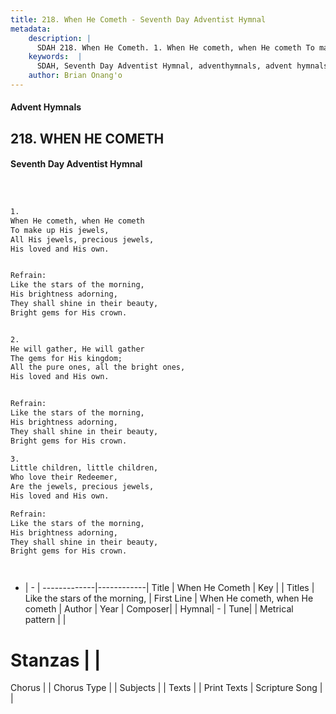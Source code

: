 ```yaml
---
title: 218. When He Cometh - Seventh Day Adventist Hymnal
metadata:
    description: |
      SDAH 218. When He Cometh. 1. When He cometh, when He cometh To make up His jewels, All His jewels, precious jewels, His loved and His own. 
    keywords:  |
      SDAH, Seventh Day Adventist Hymnal, adventhymnals, advent hymnals, When He Cometh, When He cometh, when He cometh ,Like the stars of the morning,
    author: Brian Onang'o
---
```


#### Advent Hymnals
## 218. WHEN HE COMETH
#### Seventh Day Adventist Hymnal

```txt



1.
When He cometh, when He cometh
To make up His jewels,
All His jewels, precious jewels,
His loved and His own.


Refrain:
Like the stars of the morning,
His brightness adorning,
They shall shine in their beauty,
Bright gems for His crown.


2.
He will gather, He will gather
The gems for His kingdom;
All the pure ones, all the bright ones,
His loved and His own.


Refrain:
Like the stars of the morning,
His brightness adorning,
They shall shine in their beauty,
Bright gems for His crown.

3.
Little children, little children,
Who love their Redeemer,
Are the jewels, precious jewels,
His loved and His own.

Refrain:
Like the stars of the morning,
His brightness adorning,
They shall shine in their beauty,
Bright gems for His crown.




```

- |   -  |
-------------|------------|
Title | When He Cometh |
Key |  |
Titles | Like the stars of the morning, |
First Line | When He cometh, when He cometh |
Author | 
Year | 
Composer|  |
Hymnal|  - |
Tune|  |
Metrical pattern | |
# Stanzas |  |
Chorus |  |
Chorus Type |  |
Subjects |  |
Texts |  |
Print Texts | 
Scripture Song |  |
  
